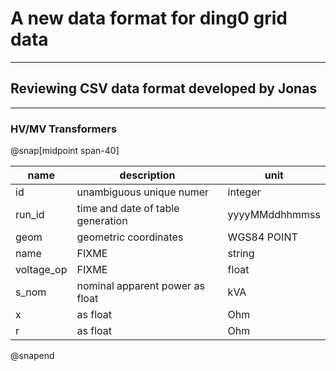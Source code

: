 # A new data format for ding0 grid data

---

## Reviewing CSV data format developed by Jonas

---

### HV/MV Transformers

@snap[midpoint span-40]
<table>
<thead>
<tr><th>name      </th><th>description                      </th><th>unit          </th></tr>
</thead>
<tbody>
<tr><td>id        </td><td>unambiguous unique numer         </td><td>integer       </td></tr>
<tr><td>run_id    </td><td>time and date of table generation</td><td>yyyyMMddhhmmss</td></tr>
<tr><td>geom      </td><td>geometric coordinates            </td><td>WGS84 POINT   </td></tr>
<tr><td>name      </td><td>FIXME                            </td><td>string        </td></tr>
<tr><td>voltage_op</td><td>FIXME                            </td><td>float         </td></tr>
<tr><td>s_nom     </td><td>nominal apparent power as float  </td><td>kVA           </td></tr>
<tr><td>x         </td><td>as float                         </td><td>Ohm           </td></tr>
<tr><td>r         </td><td>as float                         </td><td>Ohm           </td></tr>
</tbody>
</table>
@snapend
